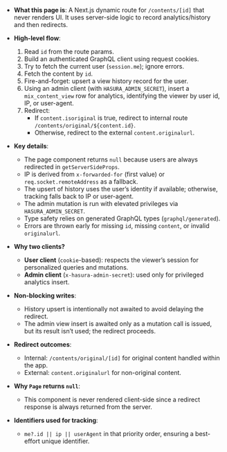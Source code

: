 - **What this page is**: A Next.js dynamic route for `/contents/[id]` that never renders UI. It uses server-side logic to record analytics/history and then redirects.

- **High-level flow**:
  1. Read `id` from the route params.
  2. Build an authenticated GraphQL client using request cookies.
  3. Try to fetch the current user (`session.me`); ignore errors.
  4. Fetch the content by `id`.
  5. Fire-and-forget: upsert a view history record for the user.
  6. Using an admin client (with `HASURA_ADMIN_SECRET`), insert a `mix_content_view` row for analytics, identifying the viewer by user id, IP, or user-agent.
  7. Redirect:
     - If `content.isoriginal` is true, redirect to internal route `/contents/original/${content.id}`.
     - Otherwise, redirect to the external `content.originalurl`.

- **Key details**:
  - The page component returns `null` because users are always redirected in `getServerSideProps`.
  - IP is derived from `x-forwarded-for` (first value) or `req.socket.remoteAddress` as a fallback.
  - The upsert of history uses the user’s identity if available; otherwise, tracking falls back to IP or user-agent.
  - The admin mutation is run with elevated privileges via `HASURA_ADMIN_SECRET`.
  - Type safety relies on generated GraphQL types (`graphql/generated`).
  - Errors are thrown early for missing `id`, missing `content`, or invalid `originalurl`.

- **Why two clients?**
  - **User client** (`cookie`-based): respects the viewer’s session for personalized queries and mutations.
  - **Admin client** (`x-hasura-admin-secret`): used only for privileged analytics insert.

- **Non-blocking writes**:
  - History upsert is intentionally not awaited to avoid delaying the redirect.
  - The admin view insert is awaited only as a mutation call is issued, but its result isn’t used; the redirect proceeds.

- **Redirect outcomes**:
  - Internal: `/contents/original/[id]` for original content handled within the app.
  - External: `content.originalurl` for non-original content.

- **Why `Page` returns `null`**:
  - This component is never rendered client-side since a redirect response is always returned from the server.

- **Identifiers used for tracking**:
  - `me?.id || ip || userAgent` in that priority order, ensuring a best-effort unique identifier.